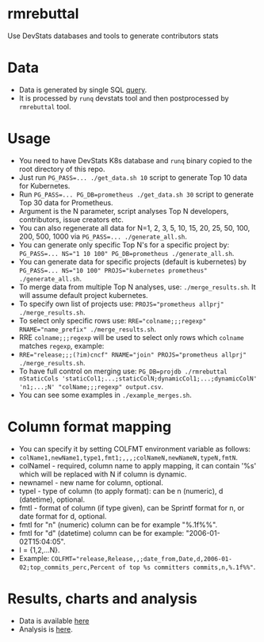 # rmrebuttal
Use DevStats databases and tools to generate contributors stats

# Data

- Data is generated by single SQL [query](https://github.com/lukaszgryglicki/rmrebuttal/blob/master/query.sql).
- It is processed by `runq` devstats tool and then postprocessed by `rmrebuttal` tool.

# Usage

- You need to have DevStats K8s database and `runq` binary copied to the root directory of this repo.
- Just run `PG_PASS=... ./get_data.sh 10` script to generate Top 10 data for Kubernetes.
- Run `PG_PASS=... PG_DB=prometheus ./get_data.sh 30` script to generate Top 30 data for Prometheus.
- Argument is the N parameter, script analyses Top N developers, contributors, issue creators etc.
- You can also regenerate all data for N=1, 2, 3, 5, 10, 15, 20, 25, 50, 100, 200, 500, 1000 via `PG_PASS=... ./generate_all.sh`.
- You can generate only specific Top N's for a specific project by: `PG_PASS=... NS="1 10 100" PG_DB=prometheus ./generate_all.sh`.
- You can generate data for specific projects (default is kubernetes) by `PG_PASS=... NS="10 100" PROJS="kubernetes prometheus" ./generate_all.sh`.
- To merge data from multiple Top N analyses, use: `./merge_results.sh`. It will assume default project kubernetes.
- To specify own list of projects use: `PROJS="prometheus allprj" ./merge_results.sh`.
- To select only specific rows use: `RRE="colname;;;regexp" RNAME="name_prefix" ./merge_results.sh`.
- RRE `colname;;;regexp` will be used to select only rows which `colname` matches `regexp`, example:
- `RRE="release;;;(?im)cncf" RNAME="join" PROJS="prometheus allprj" ./merge_results.sh`.
- To have full control on merging use: `PG_DB=projdb ./rmrebuttal nStaticCols 'staticCol1;...;staticColN;dynamicCol1;...;dynamicColN' 'n1;...;N' "colName;;;regexp" output.csv`.
- You can see some examples in `./example_merges.sh`.

# Column format mapping

-  You can specify it by setting COLFMT environment variable as follows:
- `colName1,newName1,type1,fmt1;,,,;colNameN,newNameN,typeN,fmtN`.
- colNameI - required, column name to apply mapping, it can contain '%s' which will be replaced with N if column is dynamic.
- newnameI - new name for column, optional.
- typeI - type of column (to apply format): can be n (numeric), d (datetime), optional.
- fmtI - format of column (if type given), can be Sprintf format for n, or date format for d, optional.
- fmtI for "n" (numeric) column can be for example "%.1f%%".
- fmtI for "d" (datetime) column can be for example: "2006-01-02T15:04:05".
- I = {1,2,...N}.
- Example: `COLFMT="release,Release,,;date_from,Date,d,2006-01-02;top_commits_perc,Percent of top %s committers commits,n,%.1f%%"`.

# Results, charts and analysis

- Data is available [here](https://docs.google.com/spreadsheets/d/1dK7h8i62G7JEtTrJ2XEYoX0vInEoA7lW0m9ssl5bXag/edit?usp=sharing)
- Analysis is [here](https://github.com/lukaszgryglicki/rmrebuttal/blob/master/ANALYSIS_RELEASES.md).
